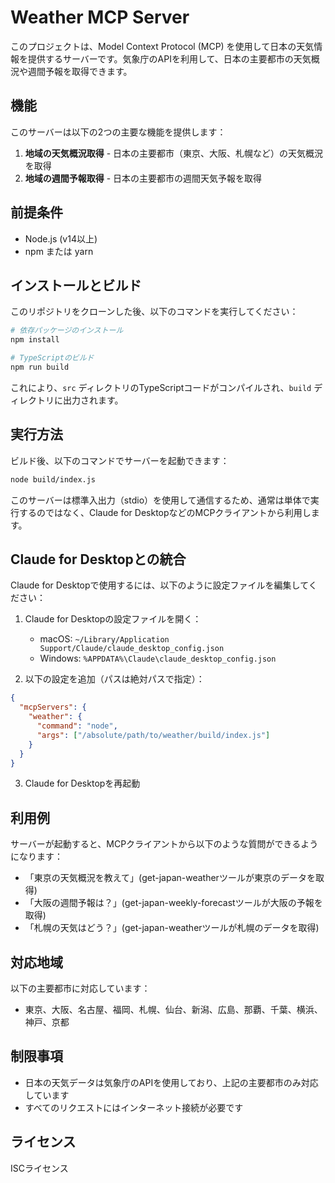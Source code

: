 # Weather MCP Server

このプロジェクトは、Model Context Protocol (MCP) を使用して日本の天気情報を提供するサーバーです。気象庁のAPIを利用して、日本の主要都市の天気概況や週間予報を取得できます。

## 機能

このサーバーは以下の2つの主要な機能を提供します：

1. **地域の天気概況取得** - 日本の主要都市（東京、大阪、札幌など）の天気概況を取得
2. **地域の週間予報取得** - 日本の主要都市の週間天気予報を取得

## 前提条件

- Node.js (v14以上)
- npm または yarn

## インストールとビルド

このリポジトリをクローンした後、以下のコマンドを実行してください：

```bash
# 依存パッケージのインストール
npm install

# TypeScriptのビルド
npm run build
```

これにより、`src` ディレクトリのTypeScriptコードがコンパイルされ、`build` ディレクトリに出力されます。

## 実行方法

ビルド後、以下のコマンドでサーバーを起動できます：

```bash
node build/index.js
```

このサーバーは標準入出力（stdio）を使用して通信するため、通常は単体で実行するのではなく、Claude for DesktopなどのMCPクライアントから利用します。

## Claude for Desktopとの統合

Claude for Desktopで使用するには、以下のように設定ファイルを編集してください：

1. Claude for Desktopの設定ファイルを開く：
   - macOS: `~/Library/Application Support/Claude/claude_desktop_config.json`
   - Windows: `%APPDATA%\Claude\claude_desktop_config.json`

2. 以下の設定を追加（パスは絶対パスで指定）：

```json
{
  "mcpServers": {
    "weather": {
      "command": "node",
      "args": ["/absolute/path/to/weather/build/index.js"]
    }
  }
}
```

3. Claude for Desktopを再起動

## 利用例

サーバーが起動すると、MCPクライアントから以下のような質問ができるようになります：

- 「東京の天気概況を教えて」(get-japan-weatherツールが東京のデータを取得)
- 「大阪の週間予報は？」(get-japan-weekly-forecastツールが大阪の予報を取得)
- 「札幌の天気はどう？」(get-japan-weatherツールが札幌のデータを取得)

## 対応地域

以下の主要都市に対応しています：
- 東京、大阪、名古屋、福岡、札幌、仙台、新潟、広島、那覇、千葉、横浜、神戸、京都

## 制限事項

- 日本の天気データは気象庁のAPIを使用しており、上記の主要都市のみ対応しています
- すべてのリクエストにはインターネット接続が必要です

## ライセンス

ISCライセンス
